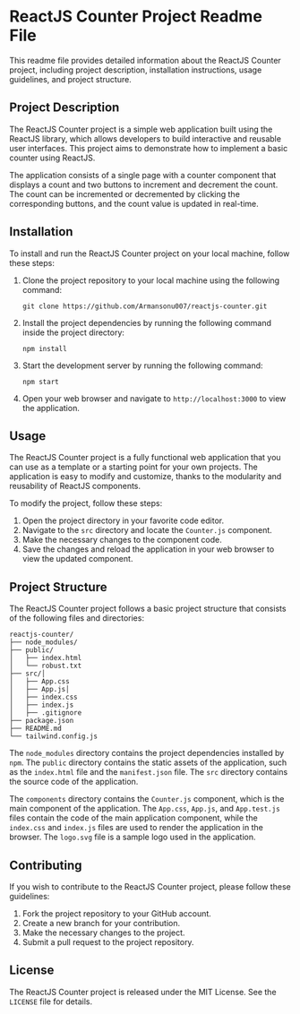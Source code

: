 

# ReactJS Counter Project Readme File

This readme file provides detailed information about the ReactJS Counter project, including project description, installation instructions, usage guidelines, and project structure.

## Project Description

The ReactJS Counter project is a simple web application built using the ReactJS library, which allows developers to build interactive and reusable user interfaces. This project aims to demonstrate how to implement a basic counter using ReactJS.

The application consists of a single page with a counter component that displays a count and two buttons to increment and decrement the count. The count can be incremented or decremented by clicking the corresponding buttons, and the count value is updated in real-time.

## Installation

To install and run the ReactJS Counter project on your local machine, follow these steps:

1. Clone the project repository to your local machine using the following command:
   ```
   git clone https://github.com/Armansonu007/reactjs-counter.git
   ```

2. Install the project dependencies by running the following command inside the project directory:
   ```
   npm install
   ```

3. Start the development server by running the following command:
   ```
   npm start
   ```

4. Open your web browser and navigate to `http://localhost:3000` to view the application.

## Usage

The ReactJS Counter project is a fully functional web application that you can use as a template or a starting point for your own projects. The application is easy to modify and customize, thanks to the modularity and reusability of ReactJS components.

To modify the project, follow these steps:

1. Open the project directory in your favorite code editor.
2. Navigate to the `src` directory and locate the `Counter.js` component.
3. Make the necessary changes to the component code.
4. Save the changes and reload the application in your web browser to view the updated component.

## Project Structure

The ReactJS Counter project follows a basic project structure that consists of the following files and directories:

```
reactjs-counter/
├── node_modules/
├── public/
│   ├── index.html
│   └── robust.txt
├── src/│ 
│   ├── App.css
│   ├── App.js│ 
│   ├── index.css
│   ├── index.js
│   ├── .gitignore
├── package.json
├── README.md
└── tailwind.config.js
```

The `node_modules` directory contains the project dependencies installed by `npm`. The `public` directory contains the static assets of the application, such as the `index.html` file and the `manifest.json` file. The `src` directory contains the source code of the application.

The `components` directory contains the `Counter.js` component, which is the main component of the application. The `App.css`, `App.js`, and `App.test.js` files contain the code of the main application component, while the `index.css` and `index.js` files are used to render the application in the browser. The `logo.svg` file is a sample logo used in the application.

## Contributing

If you wish to contribute to the ReactJS Counter project, please follow these guidelines:

1. Fork the project repository to your GitHub account.
2. Create a new branch for your contribution.
3. Make the necessary changes to the project.
4. Submit a pull request to the project repository.

## License

The ReactJS Counter project is released under the MIT License. See the `LICENSE` file for details.
